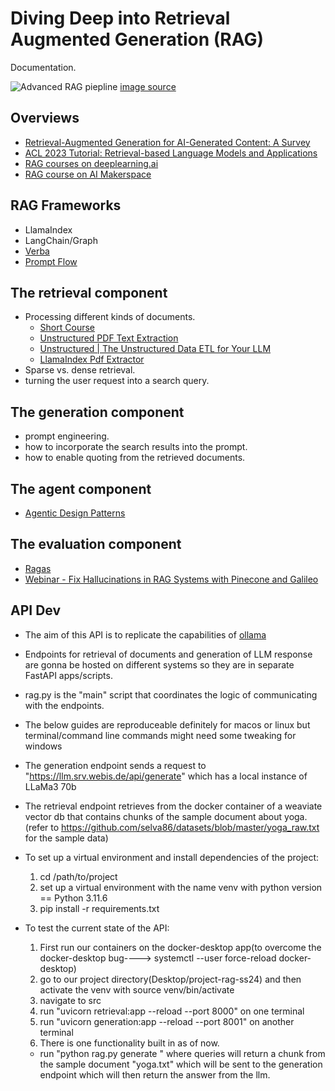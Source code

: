 # Diving Deep into Retrieval Augmented Generation (RAG)
Documentation.

![Advanced RAG piepline](https://cdn.hashnode.com/res/hashnode/image/upload/v1713375387925/9246942a-79e4-4d94-b032-a85f10480a99.png "Advanced RAG piepline")
[image source](https://www.freecodecamp.org/news/mastering-rag-from-scratch/)

## Overviews
- [Retrieval-Augmented Generation for AI-Generated Content: A Survey](https://arxiv.org/abs/2402.19473v1)
- [ACL 2023 Tutorial: Retrieval-based Language Models and Applications](https://acl2023-retrieval-lm.github.io/)
- [RAG courses on deeplearning.ai](https://www.deeplearning.ai/short-courses/)
- [RAG course on AI Makerspace](https://www.youtube.com/playlist?list=PLrSHiQgy4VjGQohoAmgX9VFH52psNOu71)

## RAG Frameworks
- LlamaIndex
- LangChain/Graph
- [Verba](https://github.com/weaviate/Verba)
- [Prompt Flow](https://github.com/microsoft/promptflow)

## The retrieval component
- Processing different kinds of documents.
  - [Short Course](https://learn.deeplearning.ai/courses/preprocessing-unstructured-data-for-llm-applications)
  - [Unstructured PDF Text Extraction](https://medium.com/@khadijamahanga/unstructured-pdf-text-extraction-3a20db14791e)
  - [Unstructured | The Unstructured Data ETL for Your LLM](https://unstructured.io/)
  - [LlamaIndex Pdf Extractor](https://www.llamaindex.ai/blog/mastering-pdfs-extracting-sections-headings-paragraphs-and-tables-with-cutting-edge-parser-faea18870125)
- Sparse vs. dense retrieval.
- turning the user request into a search query.

## The generation component
- prompt engineering.
- how to incorporate the search results into the prompt.
- how to enable quoting from the retrieved documents.

## The agent component
 - [Agentic Design Patterns](https://www.deeplearning.ai/the-batch/how-agents-can-improve-llm-performance/?utm_campaign=The%20Batch&utm_source=hs_email&utm_medium=email&_hsenc=p2ANqtz-8Kh954rkXmE4vgpKvro3Klpjhn7IuT-Y_eXIYtgVIq9PTzwa5zFWX7FZZqv1tuDEEsTDuY)

## The evaluation component
- [Ragas](https://docs.ragas.io/en/latest/concepts/metrics/index.html)
- [Webinar - Fix Hallucinations in RAG Systems with Pinecone and Galileo](https://www.rungalileo.io/blog/fix-hallucinations-in-rag-systems-with-pinecone-and-galileo)

## API Dev
- The aim of this API is to replicate the capabilities of [ollama](https://github.com/ollama/ollama)
- Endpoints for retrieval of documents and generation of LLM response are gonna be hosted on different systems so they are in separate FastAPI apps/scripts.
- rag.py is the "main" script that coordinates the logic of communicating with the endpoints.
- The below guides are reproduceable definitely for macos or linux but terminal/command line commands might need some tweaking for windows
- The generation endpoint sends a request to "https://llm.srv.webis.de/api/generate" which has a local instance of LLaMa3 70b 
- The retrieval endpoint retrieves from the docker container of a weaviate vector db that contains chunks of the sample document about yoga. (refer to https://github.com/selva86/datasets/blob/master/yoga_raw.txt for the sample data)

- To set up a virtual environment and install dependencies of the project:
  1. cd /path/to/project
  2. set up a virtual environment with the name venv with python version == Python 3.11.6
  3. pip install -r requirements.txt

- To test the current state of the API:
  1. First run our containers on the docker-desktop app(to overcome the docker-desktop bug----> systemctl --user force-reload docker-desktop)
  2. go to our project directory(Desktop/project-rag-ss24) and then activate the venv with source venv/bin/activate 
  3. navigate to src
  4. run "uvicorn retrieval:app --reload --port 8000" on one terminal
  5. run "uvicorn generation:app --reload --port 8001" on another terminal
  6. There is one functionality built in as of now.
    - run "python rag.py generate <query>" where queries will return a chunk from the sample document "yoga.txt" which will be sent to the generation endpoint which will then return the answer from the llm.

